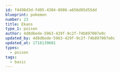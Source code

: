 ```yaml
---
id: f4498d3d-fd05-4304-8986-a656d05d55dd
blueprint: pokemon
number: 23
title: Ekans
type_1: poison
author: 4d8d6ede-5963-429f-9c2f-74b897007e0c
updated_by: 4d8d6ede-5963-429f-9c2f-74b897007e0c
updated_at: 1716139601
types:
  - poison
tags:
  - basic
---
```

